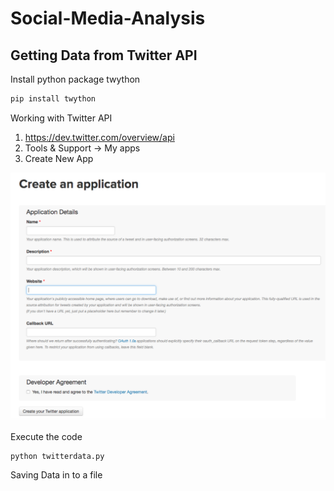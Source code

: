 # Social-Media-Analysis
## Getting Data from Twitter API
Install python package twython
```python
pip install twython
```
Working with Twitter API
1. https://dev.twitter.com/overview/api
2. Tools & Support -> My apps
3. Create New App
   
![alt text](https://github.com/azimshaik/Social-Media-Analysis/blob/master/Create%20App.png "Logo Title Text 1")


Execute the code
```python
python twitterdata.py
```
Saving Data in to a file
```python twitterdata.py > tweets.txt
```

